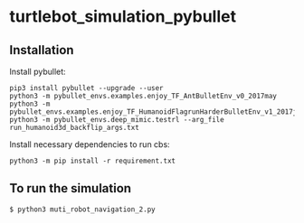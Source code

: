 # turtlebot_simulation_pybullet

## Installation

Install pybullet:

```shell
pip3 install pybullet --upgrade --user
python3 -m pybullet_envs.examples.enjoy_TF_AntBulletEnv_v0_2017may
python3 -m pybullet_envs.examples.enjoy_TF_HumanoidFlagrunHarderBulletEnv_v1_2017jul
python3 -m pybullet_envs.deep_mimic.testrl --arg_file run_humanoid3d_backflip_args.txt
```

Install necessary dependencies to run cbs:

```shell
python3 -m pip install -r requirement.txt
```

## To run the simulation

``` shell 
$ python3 muti_robot_navigation_2.py
```

